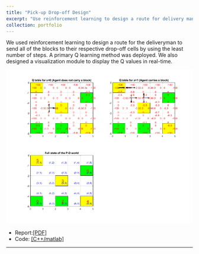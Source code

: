 ```yaml
---
title: "Pick-up Drop-off Design"
excerpt: "Use reinforcement learning to design a route for delivery man <br/><img src='/figures/logo-pd.png' width='400'>"
collection: portfolio
---
```


We used reinforcement learning to design a route for the deliveryman to send all of the blocks to their respective drop-off cells by using the least number of steps. A primary Q learning method was deployed. We also designed a visualization module to display the Q values in real-time.

<p align="center"><img src="/figures/pd.gif"  width="550" class="inline"/></p>


- Report:[[PDF]](https://www.researchgate.net/publication/324994476_Multiplex_Channels_Denoising_and_Deblurring_by_Wavelet_Transform?_sg%5B0%5D=c77Zuzct4SDpcTmkgaKrJEm8Ic6VQW7G5-K_0CpuRf1fAZ8oS_N1fdgieE7bueIty8I2YDqPPzqb6XMb5vWojrJcPxWk0p4DKBPx7MIP.Hh8tj6vvmDLe6IByTc6rOHg19vcXv4Ky2XlZrFvSpJgyv2-dBNEbMzR48gbZzJYqZTjK3xgVQcM2C5dpktagcg)
- Code: [[C++/matlab]]("https://github.com/Xiaoyang-Rebecca/Artificial-intelligent")



---
<!-- << [Back](../) -->
